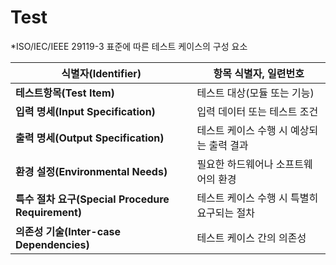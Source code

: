 # Test



*ISO/IEC/IEEE 29119-3 표준에 따른 테스트 케이스의 구성 요소

| 식별자(Identifier)                                | 항목 식별자, 일련번호                      |
| ------------------------------------------------- | ------------------------------------------ |
| **테스트항목(Test Item)**                         | 테스트 대상(모듈 또는 기능)                |
| **입력 명세(Input Specification)**                | 입력 데이터 또는 테스트 조건               |
| **출력 명세(Output Specification)**               | 테스트 케이스 수행 시 예상되는 출력 결과   |
| **환경 설정(Environmental Needs)**                | 필요한 하드웨어나 소프트웨어의 환경        |
| **특수 절차 요구(Special Procedure Requirement)** | 테스트 케이스 수행 시 특별히 요구되는 절차 |
| **의존성 기술(Inter-case Dependencies)**          | 테스트 케이스 간의 의존성                  |

